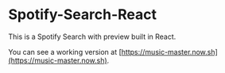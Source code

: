# Spotify-Search-React
This is a Spotify Search with preview built in React.

You can see a working version at [https://music-master.now.sh](https://music-master.now.sh).
